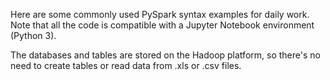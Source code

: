Here are some commonly used PySpark syntax examples for daily work. Note that all the code is compatible with a Jupyter Notebook environment (Python 3).

The databases and tables are stored on the Hadoop platform, so there's no need to create tables or read data from .xls or .csv files.


